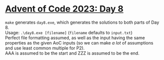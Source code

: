 # [Advent of Code 2023: Day 8](https://adventofcode.com/2023/day/8)

`make` generates `day8.exe`, which generates the solutions to both parts of Day 8.  
Usage: `.\day8.exe [filename]` (`filename` defaults to `input.txt`)  
Perfect file formatting assumed, as well as the input having the same properties as the given AoC inputs (so we can make *a lot* of assumptions and use least common multiple for P2).  
AAA is assumed to be the start and ZZZ is assumed to be the end.  
